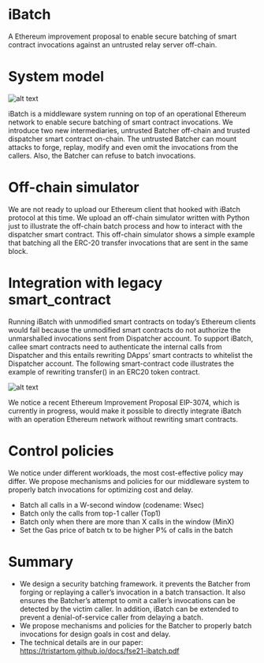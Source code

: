 # iBatch
A Ethereum improvement proposal to enable secure batching of smart contract invocations against an untrusted relay server off-chain.

# System model

![alt text](https://github.com/wangyibo0308/iBatch/blob/main/image/system_model.png)

iBatch is a middleware system running on top of an operational Ethereum network to enable secure batching of smart contract invocations. We introduce two new intermediaries, untrusted Batcher off-chain and trusted dispatcher smart contract on-chain. The untrusted Batcher can mount attacks to forge, replay, modify and even omit the invocations from the callers. Also, the Batcher can refuse to batch invocations.

# Off-chain simulator
We are not ready to upload our Ethereum client that hooked with iBatch protocol at this time. We upload an off-chain simulator written with Python just to illustrate the off-chain batch process and how to interact with the dispatcher smart contract. This off-chain simulator shows a simple example that batching all the ERC-20 transfer invocations that are sent in the same block.

# Integration with legacy smart_contract

Running iBatch with unmodified smart contracts on today’s Ethereum clients would fail because the unmodified smart contracts do not authorize the unmarshalled invocations sent from Dispatcher account. To support iBatch, callee smart contracts need to authenticate the internal calls from Dispatcher and this entails rewriting DApps’ smart contracts to whitelist the Dispatcher account. The following smart-contract code illustrates the example of rewriting transfer() in an ERC20 token contract. 

![alt text](https://github.com/wangyibo0308/iBatch/blob/main/image/rewritting_SC.png)

We notice a recent Ethereum Improvement Proposal EIP-3074, which is currently in progress, would make it possible to directly integrate iBatch with an operation Ethereum network without rewriting smart contracts.

# Control policies
We notice under different workloads, the most cost-effective policy may differ. We propose mechanisms and policies for our middleware system to properly batch invocations for optimizing cost and delay.
  * Batch all calls in a W-second window (codename: Wsec)
  * Batch only the calls from top-1 caller (Top1)
  * Batch only when there are more than X calls in the window (MinX)
  * Set the Gas price of batch tx to be higher P% of calls in the batch

# Summary
  * We design a security batching framework. it prevents the Batcher from forging or replaying a caller’s invocation in a batch transaction. It also ensures the Batcher’s attempt to omit a caller’s invocations can be detected by the victim caller. In addition, iBatch can be extended to prevent a denial-of-service caller from delaying a batch.
  * We propose mechanisms and policies for the Batcher to properly batch invocations for design goals in cost and delay.
  * The technical details are in our paper: https://tristartom.github.io/docs/fse21-ibatch.pdf
